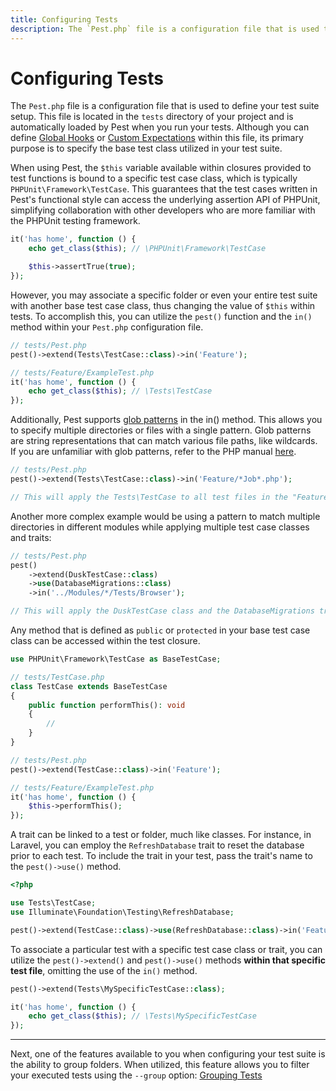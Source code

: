 ```yaml
---
title: Configuring Tests
description: The `Pest.php` file is a configuration file that is used to define your test suite setup. This file is located in the `tests` directory of your project and is automatically loaded by Pest when you run your tests. Although you can define Global Hooks or Custom Expectations within this file, its primary purpose is to specify the base test class utilized in your test suite.
---
```


# Configuring Tests

The `Pest.php` file is a configuration file that is used to define your test suite setup. This file is located in the `tests` directory of your project and is automatically loaded by Pest when you run your tests. Although you can define [Global Hooks](/docs/global-hooks) or [Custom Expectations](/docs/custom-expectations) within this file, its primary purpose is to specify the base test class utilized in your test suite.

When using Pest, the `$this` variable available within closures provided to test functions is bound to a specific test case class, which is typically `PHPUnit\Framework\TestCase`. This guarantees that the test cases written in Pest's functional style can access the underlying assertion API of PHPUnit, simplifying collaboration with other developers who are more familiar with the PHPUnit testing framework.

```php
it('has home', function () {
    echo get_class($this); // \PHPUnit\Framework\TestCase

    $this->assertTrue(true);
});
```

However, you may associate a specific folder or even your entire test suite with another base test case class, thus changing the value of `$this` within tests. To accomplish this, you can utilize the `pest()` function and the `in()` method within your `Pest.php` configuration file.

```php
// tests/Pest.php
pest()->extend(Tests\TestCase::class)->in('Feature');

// tests/Feature/ExampleTest.php
it('has home', function () {
    echo get_class($this); // \Tests\TestCase
});
```

Additionally, Pest supports [glob patterns](https://www.php.net/manual/en/function.glob.php) in the in() method. This allows you to specify multiple directories or files with a single pattern. Glob patterns are string representations that can match various file paths, like wildcards. If you are unfamiliar with glob patterns, refer to the PHP manual [here](https://www.php.net/manual/en/function.glob.php).

```php
// tests/Pest.php
pest()->extend(Tests\TestCase::class)->in('Feature/*Job*.php');

// This will apply the Tests\TestCase to all test files in the "Feature" directory that contains "Job" in their filename.
```

Another more complex example would be using a pattern to match multiple directories in different modules while applying multiple test case classes and traits:

```php
// tests/Pest.php
pest()
    ->extend(DuskTestCase::class)
    ->use(DatabaseMigrations::class)
    ->in('../Modules/*/Tests/Browser');

// This will apply the DuskTestCase class and the DatabaseMigrations trait to all test files within any module's "Browser" directory.
```

Any method that is defined as `public` or `protected` in your base test case class can be accessed within the test closure.

```php
use PHPUnit\Framework\TestCase as BaseTestCase;

// tests/TestCase.php
class TestCase extends BaseTestCase
{
    public function performThis(): void
    {
        //
    }
}

// tests/Pest.php
pest()->extend(TestCase::class)->in('Feature');

// tests/Feature/ExampleTest.php
it('has home', function () {
    $this->performThis();
});
```

A trait can be linked to a test or folder, much like classes. For instance, in Laravel, you can employ the `RefreshDatabase` trait to reset the database prior to each test. To include the trait in your test, pass the trait's name to the `pest()->use()` method.

```php
<?php

use Tests\TestCase;
use Illuminate\Foundation\Testing\RefreshDatabase;

pest()->extend(TestCase::class)->use(RefreshDatabase::class)->in('Feature');
```

To associate a particular test with a specific test case class or trait, you can utilize the `pest()->extend()` and `pest()->use()` methods **within that specific test file**, omitting the use of the `in()` method.

```php
pest()->extend(Tests\MySpecificTestCase::class);

it('has home', function () {
    echo get_class($this); // \Tests\MySpecificTestCase
});
```

---

Next, one of the features available to you when configuring your test suite is the ability to group folders. When utilized, this feature allows you to filter your executed tests using the `--group` option: [Grouping Tests](/docs/grouping-tests)
